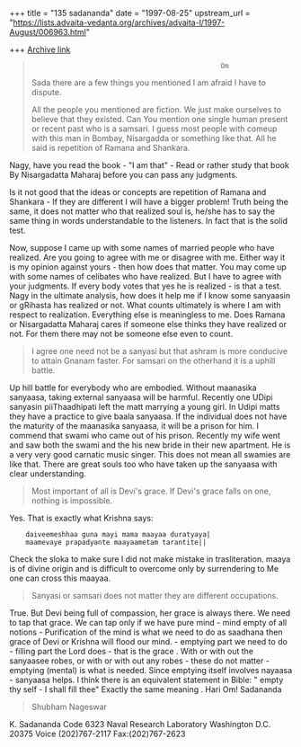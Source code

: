 +++
title = "135 sadananda"
date = "1997-08-25"
upstream_url = "https://lists.advaita-vedanta.org/archives/advaita-l/1997-August/006963.html"

+++
[Archive link](https://lists.advaita-vedanta.org/archives/advaita-l/1997-August/006963.html)

>                                                    Om
>Sada there are a few things you mentioned I am afraid I have to dispute.
>
>All the people you mentioned are fiction.  We just make ourselves to believe
>that they existed.  Can You mention one single human present or recent past
>who is a samsari. I guess most people with comeup with this man in Bombay,
> Nisargadda or something like that.   All he said is repetition of Ramana and
>Shankara.

Nagy,  have you read the book - "I am that" - Read or rather study that
book By Nisargadatta Maharaj before you can pass any judgments.

Is it not good that the ideas or concepts are repetition of Ramana and
Shankara - If they are different I will have a bigger problem!  Truth being
the same, it does not matter who that realized soul is, he/she has to say
the same thing in words understandable to the listeners. In fact that is
the solid test.

Now, suppose I came up with some names of married people who have realized.
Are you going to agree with me or disagree with me.  Either way it is my
opinion against yours - then how does that matter.  You may come up with
some names of celibates who have realized.  But I have to agree with your
judgments.  If every body votes that yes he is realized - is that a test.
Nagy in the ultimate analysis, how does it help me if I know some sanyaasin
or gRihasta has realized or not.  What counts ultimately is where I am with
respect to realization. Everything else is meaningless to me.  Does Ramana
or Nisargadatta Maharaj cares if someone else thinks they have realized or
not.  For them there may not be someone else even to count.

>
>I agree one need not be a sanyasi but that ashram is more conducive to attain
>Gnanam faster.  For  samsari on the otherhand  it is a uphill battle.

 Up hill battle for everybody who are embodied.  Without maanasika
sanyaasa, taking external sanyaasa will be harmful.  Recently one UDipi
sanyasin piiThaadhipati left the matt marrying a young girl.  In Udipi
matts they have a practice to give baala sanyaasa.  If the individual does
not have the maturity of the maanasika sanyaasa, it will be a prison for
him.  I commend that swami who came out of his prison.  Recently my wife
went and saw both the swami and the his new bride in their new apartment.
He is a very very good carnatic music singer.  This does not mean all
swamies are like that.  There are great souls too who have taken up the
sanyaasa with clear understanding.


>Most important of all is Devi's grace.  If Devi's grace falls on one, nothing
>is impossible.

Yes.  That is exactly what Krishna says:

        daiveemeshhaa guna mayi mama maayaa duratyaya|
        maamevaye prapadyante maayaametam tarantite||

Check the sloka to make sure I did not make mistake in trasliteration.
        maaya is of divine origin and is difficult to overcome
        only by surrendering to Me one can cross this maayaa.

>  Sanyasi or samsari does not
>matter they are different occupations.

True. But Devi being full of compassion, her grace is always there.  We
need to tap that grace.  We can tap only if we have pure mind - mind empty
of all notions - Purification of the mind is what we need to do as saadhana
then grace of Devi or Krishna will flood our mind. - emptying part we need
to do - filling part the Lord does - that is the grace . With or with out
the sanyaasee robes, or with or with out any robes - these do not matter -
emptying (mental) is what is needed.  Since emptying itself involves
nayaasa - sanyaasa helps.
        I think there is an equivalent statement in Bible:
        " empty thy self - I shall fill thee"
Exactly the same meaning
.
Hari Om!
Sadananda

>
>Shubham                                                          Nageswar


K. Sadananda
Code 6323
Naval Research Laboratory
Washington D.C. 20375
Voice (202)767-2117
Fax:(202)767-2623

